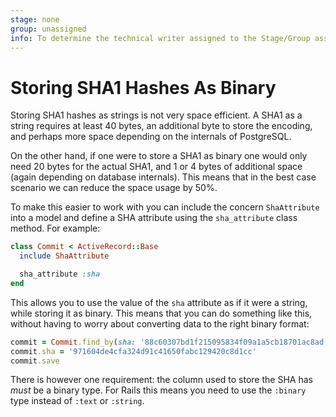 ```yaml
---
stage: none
group: unassigned
info: To determine the technical writer assigned to the Stage/Group associated with this page, see https://about.gitlab.com/handbook/engineering/ux/technical-writing/#designated-technical-writers
---
```


# Storing SHA1 Hashes As Binary

Storing SHA1 hashes as strings is not very space efficient. A SHA1 as a string
requires at least 40 bytes, an additional byte to store the encoding, and
perhaps more space depending on the internals of PostgreSQL.

On the other hand, if one were to store a SHA1 as binary one would only need 20
bytes for the actual SHA1, and 1 or 4 bytes of additional space (again depending
on database internals). This means that in the best case scenario we can reduce
the space usage by 50%.

To make this easier to work with you can include the concern `ShaAttribute` into
a model and define a SHA attribute using the `sha_attribute` class method. For
example:

```ruby
class Commit < ActiveRecord::Base
  include ShaAttribute

  sha_attribute :sha
end
```

This allows you to use the value of the `sha` attribute as if it were a string,
while storing it as binary. This means that you can do something like this,
without having to worry about converting data to the right binary format:

```ruby
commit = Commit.find_by(sha: '88c60307bd1f215095834f09a1a5cb18701ac8ad')
commit.sha = '971604de4cfa324d91c41650fabc129420c8d1cc'
commit.save
```

There is however one requirement: the column used to store the SHA has _must_ be
a binary type. For Rails this means you need to use the `:binary` type instead
of `:text` or `:string`.
